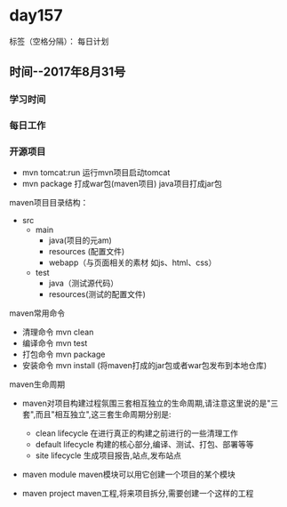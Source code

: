 # day157

标签（空格分隔）： 每日计划


## 时间--2017年8月31号


### 学习时间<br>


### 每日工作<br>


### 开源项目

* mvn tomcat:run 运行mvn项目启动tomcat
* mvn package  打成war包(maven项目)  java项目打成jar包



maven项目目录结构：

* src
   *  main
        * java(项目的元am)
        * resources (配置文件)
        * webapp（与页面相关的素材  如js、html、css）
    * test
        * java（测试源代码） 
        * resources(测试的配置文件)

maven常用命令
* 清理命令 mvn clean
* 编译命令 mvn test
* 打包命令 mvn package
* 安装命令 mvn install (将maven打成的jar包或者war包发布到本地仓库)


maven生命周期
* maven对项目构建过程氛围三套相互独立的生命周期,请注意这里说的是"三套",而且"相互独立",这三套生命周期分别是:
    * clean lifecycle  在进行真正的构建之前进行的一些清理工作
    * default lifecycle 构建的核心部分,编译、测试、打包、部署等等
    * site lifecycle 生成项目报告,站点,发布站点

* maven module maven模块可以用它创建一个项目的某个模块
* maven project maven工程,将来项目拆分,需要创建一个这样的工程
                    
